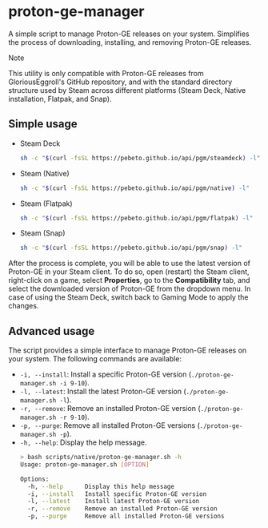 # proton-ge-manager
A simple script to manage Proton-GE releases on your system. Simplifies the process of downloading, installing, and removing Proton-GE releases.

> [!NOTE]
> This utility is only compatible with Proton-GE releases from GloriousEggroll's GitHub
> repository, and with the standard directory structure used by Steam across different
> platforms (Steam Deck, Native installation, Flatpak, and Snap).

## Simple usage
- Steam Deck
    ```bash
    sh -c "$(curl -fsSL https://pebeto.github.io/api/pgm/steamdeck) -l"
    ```

- Steam (Native)
    ```bash
    sh -c "$(curl -fsSL https://pebeto.github.io/api/pgm/native) -l"
    ```

- Steam (Flatpak)
    ```bash
    sh -c "$(curl -fsSL https://pebeto.github.io/api/pgm/flatpak) -l"
    ```

- Steam (Snap)
    ```bash
    sh -c "$(curl -fsSL https://pebeto.github.io/api/pgm/snap) -l"
    ```

After the process is complete, you will be able to use the latest version of Proton-GE in your Steam client. To do so, open (restart) the Steam client, right-click on a game, select **Properties**, go to the **Compatibility** tab, and select the downloaded version of Proton-GE from the dropdown menu.
In case of using the Steam Deck, switch back to Gaming Mode to apply the changes.

## Advanced usage
The script provides a simple interface to manage Proton-GE releases on your system. The following commands are available:
- `-i, --install`: Install a specific Proton-GE version (`./proton-ge-manager.sh -i 9-10`).
- `-l, --latest`: Install the latest Proton-GE version (`./proton-ge-manager.sh -l`).
- `-r, --remove`: Remove an installed Proton-GE version (`./proton-ge-manager.sh -r 9-10`).
- `-p, --purge`: Remove all installed Proton-GE versions (`./proton-ge-manager.sh -p`).
- `-h, --help`: Display the help message.
    ```bash
    > bash scripts/native/proton-ge-manager.sh -h
    Usage: proton-ge-manager.sh [OPTION]
    
    Options:
      -h, --help      Display this help message
      -i, --install   Install specific Proton-GE version
      -l, --latest    Install latest Proton-GE version
      -r, --remove    Remove an installed Proton-GE version
      -p, --purge     Remove all installed Proton-GE versions
    ```
